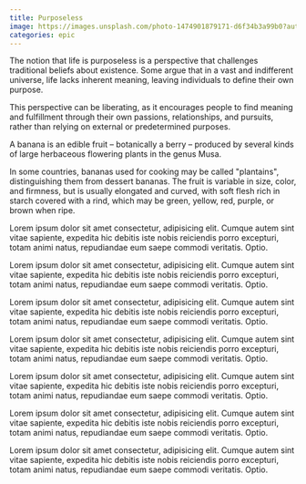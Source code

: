 ```yaml
---
title: Purposeless
image: https://images.unsplash.com/photo-1474901879171-d6f34b3a99b0?auto=format&fit=crop&q=80&w=2069&ixlib=rb-4.0.3&ixid=M3wxMjA3fDB8MHxwaG90by1wYWdlfHx8fGVufDB8fHx8fA%3D%3D
categories: epic
---
```


The notion that life is purposeless is a perspective that challenges traditional beliefs about existence. Some argue that in a vast and indifferent universe, life lacks inherent meaning, leaving individuals to define their own purpose.

This perspective can be liberating, as it encourages people to find meaning and fulfillment through their own passions, relationships, and pursuits, rather than relying on external or predetermined purposes.

A banana is an edible fruit – botanically a berry – produced by several
kinds of large herbaceous flowering plants in the genus Musa.

In some countries, bananas used for cooking may be called "plantains",
distinguishing them from dessert bananas. The fruit is variable in size,
color, and firmness, but is usually elongated and curved, with soft
flesh rich in starch covered with a rind, which may be green, yellow,
red, purple, or brown when ripe.

Lorem ipsum dolor sit amet consectetur, adipisicing elit. Cumque autem sint vitae sapiente, expedita hic debitis iste nobis reiciendis porro excepturi, totam animi natus, repudiandae eum saepe commodi veritatis. Optio.

Lorem ipsum dolor sit amet consectetur, adipisicing elit. Cumque autem sint vitae sapiente, expedita hic debitis iste nobis reiciendis porro excepturi, totam animi natus, repudiandae eum saepe commodi veritatis. Optio.

Lorem ipsum dolor sit amet consectetur, adipisicing elit. Cumque autem sint vitae sapiente, expedita hic debitis iste nobis reiciendis porro excepturi, totam animi natus, repudiandae eum saepe commodi veritatis. Optio.

Lorem ipsum dolor sit amet consectetur, adipisicing elit. Cumque autem sint vitae sapiente, expedita hic debitis iste nobis reiciendis porro excepturi, totam animi natus, repudiandae eum saepe commodi veritatis. Optio.

Lorem ipsum dolor sit amet consectetur, adipisicing elit. Cumque autem sint vitae sapiente, expedita hic debitis iste nobis reiciendis porro excepturi, totam animi natus, repudiandae eum saepe commodi veritatis. Optio.

Lorem ipsum dolor sit amet consectetur, adipisicing elit. Cumque autem sint vitae sapiente, expedita hic debitis iste nobis reiciendis porro excepturi, totam animi natus, repudiandae eum saepe commodi veritatis. Optio.

Lorem ipsum dolor sit amet consectetur, adipisicing elit. Cumque autem sint vitae sapiente, expedita hic debitis iste nobis reiciendis porro excepturi, totam animi natus, repudiandae eum saepe commodi veritatis. Optio.
